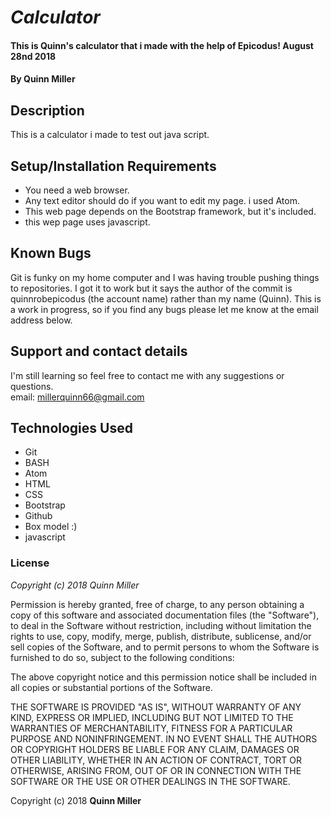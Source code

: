 # _Calculator_

#### This is Quinn's calculator that i made with the help of Epicodus! August 28nd 2018

#### By Quinn Miller

## Description

This is a calculator i made to test out java script.

## Setup/Installation Requirements

* You need a web browser.
* Any text editor should do if you want to edit my page. i used Atom.
* This web page depends on the Bootstrap framework, but it's included.
* this wep page uses javascript.

## Known Bugs

Git is funky on my home computer and I was having trouble pushing things to repositories. I got it to work but it says the author of the commit is quinnrobepicodus (the account name) rather than my name (Quinn).
This is a work in progress, so if you find any bugs please let me know at the email address below.

## Support and contact details

I'm still learning so feel free to contact me with any suggestions or questions.  
email: millerquinn66@gmail.com

## Technologies Used
* Git
* BASH
* Atom
* HTML
* CSS
* Bootstrap
* Github
* Box model :)
* javascript

### License

*Copyright (c) 2018 Quinn Miller*

Permission is hereby granted, free of charge, to any person obtaining a copy
of this software and associated documentation files (the "Software"), to deal
in the Software without restriction, including without limitation the rights
to use, copy, modify, merge, publish, distribute, sublicense, and/or sell
copies of the Software, and to permit persons to whom the Software is
furnished to do so, subject to the following conditions:

The above copyright notice and this permission notice shall be included in all
copies or substantial portions of the Software.

THE SOFTWARE IS PROVIDED "AS IS", WITHOUT WARRANTY OF ANY KIND, EXPRESS OR
IMPLIED, INCLUDING BUT NOT LIMITED TO THE WARRANTIES OF MERCHANTABILITY,
FITNESS FOR A PARTICULAR PURPOSE AND NONINFRINGEMENT. IN NO EVENT SHALL THE
AUTHORS OR COPYRIGHT HOLDERS BE LIABLE FOR ANY CLAIM, DAMAGES OR OTHER
LIABILITY, WHETHER IN AN ACTION OF CONTRACT, TORT OR OTHERWISE, ARISING FROM,
OUT OF OR IN CONNECTION WITH THE SOFTWARE OR THE USE OR OTHER DEALINGS IN THE
SOFTWARE.

Copyright (c) 2018 **Quinn Miller**
